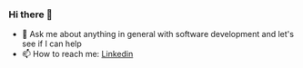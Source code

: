### Hi there 👋

- 💬 Ask me about anything in general with software development and let's see if I can help
- 📫 How to reach me: [Linkedin](https://www.linkedin.com/in/abdessamad-jallal/)
<!--
**AbdessamadJALLAL/AbdessamadJALLAL** is a ✨ _special_ ✨ repository because its `README.md` (this file) appears on your GitHub profile.

Here are some ideas to get you started:

- 🔭 I’m currently working on ...
- 🌱 I’m currently learning ...
- 👯 I’m looking to collaborate on ...
- 🤔 I’m looking for help with ...
- 💬 Ask me about ...
- 📫 How to reach me: ...
- 😄 Pronouns: ...
- ⚡ Fun fact: ...
-->
